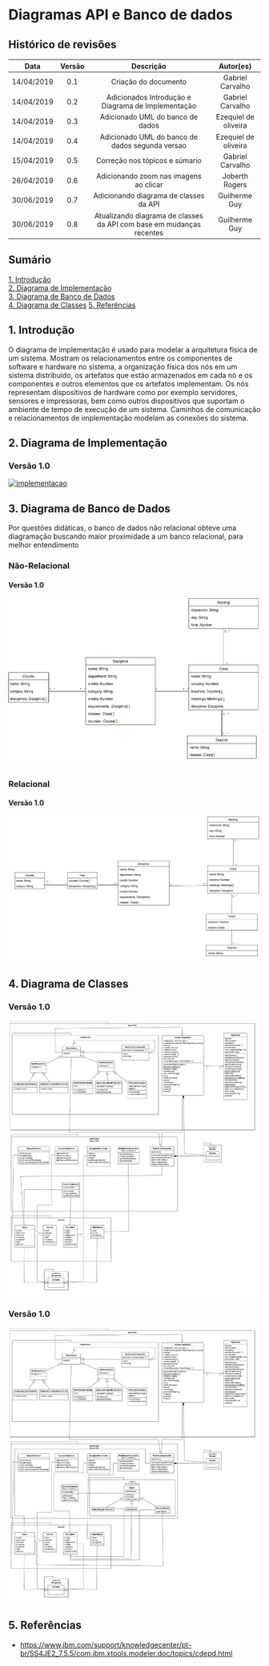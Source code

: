 # Diagramas API e Banco de dados

## Histórico de revisões

|   Data   |  Versão  |        Descrição       |          Autor(es)          |
|:--------:|:--------:|:----------------------:|:---------------------------:|
|14/04/2019|   0.1    | Criação do documento       |   Gabriel Carvalho  |
|14/04/2019|   0.2    | Adicionados Introdução e Diagrama de Implementação     |   Gabriel Carvalho  |
|14/04/2019|   0.3    | Adicionado UML do banco de dados  |   Ezequiel de oliveira  |
|14/04/2019|   0.4    | Adicionado UML do banco de dados segunda versao |   Ezequiel de oliveira  |
|15/04/2019|   0.5    | Correção nos tópicos e súmario |   Gabriel Carvalho  |
| 26/04/2019 | 0.6 | Adicionando zoom nas imagens ao clicar | Joberth Rogers |
| 30/06/2019 | 0.7 | Adicionando diagrama de classes da API | Guilherme Guy |
| 30/06/2019 | 0.8 | Atualizando diagrama de classes da API com base em mudanças recentes | Guilherme Guy |



## Sumário

[1. Introdução](#1-introducao) <br>
[2. Diagrama de Implementação](#2-diagrama-de-implementacao) <br>
[3. Diagrama de Banco de Dados](#3-diagrama-de-classe) <br>
[4. Diagrama de Classes](#4-diagrama-de-classes)
[5. Referências](#5-referencias)


## 1. Introdução
O diagrama de implementação é usado para modelar a arquitetura física de um sistema. Mostram os relacionamentos entre os componentes de software e hardware no sistema, a organização física dos nós em um sistema distribuído, os artefatos que estão armazenados em cada nó e os componentes e outros elementos que os artefatos implementam. Os nós representam dispositivos de hardware como por exemplo servidores, sensores e impressoras, bem como outros dispositivos que suportam o ambiente de tempo de execução de um sistema. Caminhos de comunicação e relacionamentos de implementação modelam as conexões do sistema.

## 2. Diagrama de Implementação
### Versão 1.0

[![implementacao](img/Diagrama-de-Implementaçao.jpg)](img/Diagrama-de-Implementaçao.jpg)

## 3. Diagrama de Banco de Dados
Por questões didáticas, o banco de dados não relacional obteve uma diagramação buscando maior proximidade a um banco relacional, para melhor entendimento
### Não-Relacional
#### Versão 1.0

[![dados](img/banco_de_dados_UML.jpg)](img/banco_de_dados_UML.jpg)

### Relacional
#### Versão 1.0

[![dados2](img/Banco_de_dados_UML_relacional.jpg)](img/Banco_de_dados_UML_relacional.jpg)

## 4. Diagrama de Classes
### Versão 1.0

[![apiclasses](img/apiclasses.jpg)](img/apiclasses.jpg)

### Versão 1.0

[![apiclasses_v2](img/apiclasses_v2.jpg)](img/apiclasses_v2.jpg)



## 5. Referências
* <https://www.ibm.com/support/knowledgecenter/pt-br/SS4JE2_7.5.5/com.ibm.xtools.modeler.doc/topics/cdepd.html> <br>